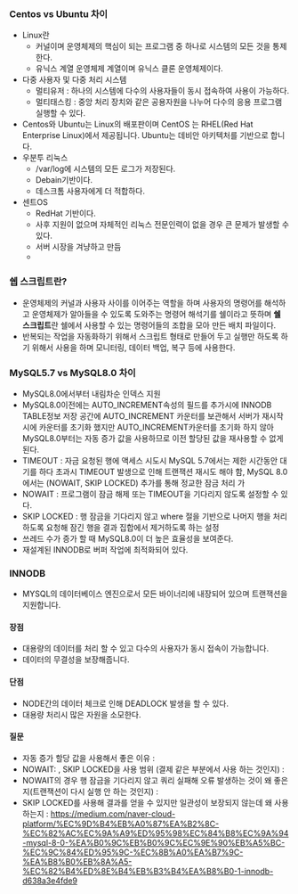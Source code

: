 ### Centos vs Ubuntu 차이 
- Linux란
  - 커널이며 운영체제의 핵심이 되는 프로그램 중 하나로 시스템의 모든 것을 통제한다.
  - 유닉스 계열 운영체제 계열이며 유닉스 클론 운영체제이다.
- 다중 사용자 및 다중 처리 시스템
  - 멀티유저 : 하나의 시스템에 다수의 사용자들이 동시 접속하여 사용이 가능하다.
  - 멀티태스킹 : 중앙 처리 장치와 같은 공용자원을 나누어 다수의 응용 프로그램 실행할 수 있다.
- Centos와 Ubuntu는 Linux의 배포판이며 CentOS 는  RHEL(Red Hat Enterprise Linux)에서 제공됩니다. Ubuntu는 데비안 아키텍처를 기반으로 합니다.
- 우분투 리눅스
  - /var/log에 시스템의 모든 로그가 저장된다.
  - Debain기반이다.
  - 데스크톰 사용자에게 더 적합하다.
- 센트OS
  - RedHat 기반이다.
  - 사후 지원이 없으며 자체적인 리눅스 전문인력이 없을 경우 큰 문제가 발생할 수 있다.
  - 서버 시장을 겨냥하고 만듬
  - 
### 쉡 스크립트란?
- 운영체제의 커널과 사용자 사이를 이어주는 역할을 하며 사용자의 명령어를 해석하고 운영체제가 알아들을 수 있도록 도와주는 명령어 해석기를 쉘이라고 뜻하며 **쉘 스크립트**란 쉘에서 사용할 수 있는 명령어들의 조합을 모아 만든 배치 파일이다.
- 반복되는 작업을 자동화하기 위해서 스크립트 형태로 만들어 두고 실행만 하도록 하기 위해서 사용을 하며 모니터링, 데이터 백업, 복구 등에 사용한다.
### MySQL5.7 vs MySQL8.0 차이
- MySQL8.0에서부터 내림차순 인덱스 지원
- MySQL8.0이전에는 AUTO_INCREMENT속성의 필드를 추가시에 INNODB TABLE정보 저장 공간에 AUTO_INCREMENT 카운터를 보관해서 서버가 재시작시에 카운터를 초기화 했지만 AUTO_INCREMENT카운터를 초기화 하지 않아 MySQL8.0부터는 자동 증가 값을 사용하므로 이전 할당된 값을 재사용할 수 없게 된다.
- TIMEOUT : 자금 요청된 행에 액세스 시도시 MySQL 5.7에서는 제한 시간동안 대기를 하다 초과시 TIMEOUT 발생으로 인해 트랜잭션 재시도 해야 함, MySQL 8.0에서는 (NOWAIT, SKIP LOCKED) 추가를 통해 정교한 잠금 처리 가
- NOWAIT : 프로그램이 잠금 해제 또는 TIMEOUT을 기다리지 않도록 설정할 수 있다. 
- SKIP LOCKED : 행 잠금을 기다리지 않고 where 절을 기반으로 나머지 행을 처리하도록 요청해 잠긴 행을 결과 집합에서 제거하도록 하는 설정
- 쓰레드 수가 증가 할 때 MySQL8.0이 더 높은 효율성을 보여준다.
- 재설계된 INNODB로 버퍼 작업에 최적화되어 있다.
### INNODB
- MYSQL의 데이터베이스 엔진으로서 모든 바이너리에 내장되어 있으며 트랜잭션을 지원합니다.
#### 장점 
- 대용량의 데이터를 처리 할 수 있고 다수의 사용자가 동시 접속이 가능합니다.
- 데이터의 무결성을 보장해줍니다.
#### 단점
- NODE간의 데이터 체크로 인해 DEADLOCK 발생을 할 수 있다.
- 대용량 처리시 많은 자원을 소모한다.
#### 질문
- 자동 증가 할당 값을 사용해서 좋은 이유 :
- NOWAIT: , SKIP LOCKED을 사용 범위 (결제 같은 부분에서 사용 하는 것인지) : 
- NOWAIT의 경우 행 잠금을 기다리지 않고 쿼리 실패해 오류 발생하는 것이 왜 좋은지(트랜잭션이 다시 실행 안 하는 것인지) : 
- SKIP LOCKED를 사용해 결과를 얻을 수 있지만 일관성이 보장되지 않는데 왜 사용하는지 : 
https://medium.com/naver-cloud-platform/%EC%9D%B4%EB%A0%87%EA%B2%8C-%EC%82%AC%EC%9A%A9%ED%95%98%EC%84%B8%EC%9A%94-mysql-8-0-%EA%B0%9C%EB%B0%9C%EC%9E%90%EB%A5%BC-%EC%9C%84%ED%95%9C-%EC%8B%A0%EA%B7%9C-%EA%B8%B0%EB%8A%A5-%EC%82%B4%ED%8E%B4%EB%B3%B4%EA%B8%B0-1-innodb-d638a3e4fde9
